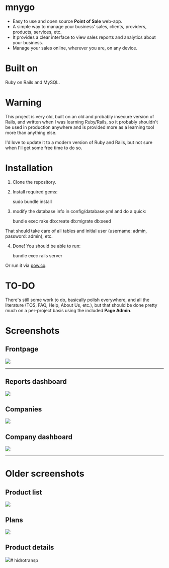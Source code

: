 # mnygo
* Easy to use and open source **Point of Sale** web-app.
* A simple way to manage your business' sales, clients, providers, products, services, etc.
* It provides a clear interface to view sales reports and analytics about your business.
* Manage your sales online, wherever you are, on any device.

# Built on
Ruby on Rails and MySQL.

# Warning

This project is very old, built on an old and probably insecure version of Rails, and written when I was learning Ruby/Rails, so it probably shouldn't be used in production anywhere and is provided more as a learning tool more than anything else.

I'd love to update it to a modern version of Ruby and Rails, but not sure when I'll get some free time to do so.

# Installation
1) Clone the repository.

2) Install required gems:

    sudo bundle install

3) modify the database info in config/database.yml and do a quick:

    bundle exec rake db:create db:migrate db:seed

That should take care of all tables and initial user (username: admin, password: admin), etc.

4) Done!  You should be able to run:

    bundle exec rails server

Or run it via [pow.cx](http://pow.cx/).

# TO-DO

There's still some work to do, basically polish everywhere, and all the literature (TOS, FAQ, Help, About Us, etc.), but that should be done pretty much on a per-project basis using the included **Page Admin**.

# Screenshots

## Frontpage

![](http://i.imgur.com/4I3CW.png)

---

## Reports dashboard

![](http://i.imgur.com/PUIDI.png)

## Companies

![](http://i.imgur.com/qkKIl.png)

## Company dashboard

![](http://i.imgur.com/Xa61N.png)

---

# Older screenshots

## Product list

![](http://i.imgur.com/avsov.png)

## Plans

![](http://i.imgur.com/rIEV5.png)

## Product details

![](http://i.imgur.com/xGLLp.png)# hidrotransp

